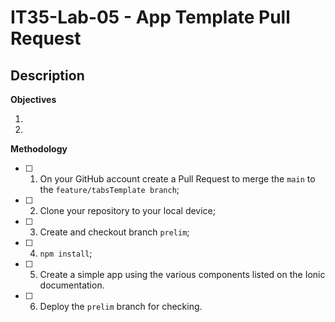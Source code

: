 # IT35-Lab-05 - App Template Pull Request
## Description

**Objectives**


1.  
2.  

**Methodology**

 - [ ] 1. On your GitHub account create a Pull Request to merge the `main` to the `feature/tabsTemplate branch`;

 - [ ] 2. Clone your repository to your local device;

 - [ ] 3. Create and checkout branch `prelim`;

 - [ ] 4. `npm install`;
      
 - [ ] 5. Create a simple app using the various components listed on the Ionic documentation.

 - [ ] 6. Deploy the `prelim` branch for checking.
